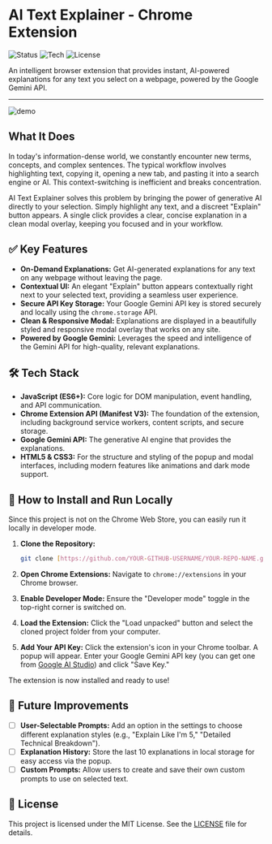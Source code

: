 # AI Text Explainer - Chrome Extension

![Status](https://img.shields.io/badge/status-complete-success?style=for-the-badge)
![Tech](https://img.shields.io/badge/tech-JavaScript-yellow?style=for-the-badge)
![License](https://img.shields.io/badge/license-MIT-blue?style=for-the-badge)

An intelligent browser extension that provides instant, AI-powered explanations for any text you select on a webpage, powered by the Google Gemini API.

---

![demo](https://github.com/user-attachments/assets/37b45f5f-987d-46f1-98a9-1fdcc784f356)


## What It Does

In today's information-dense world, we constantly encounter new terms, concepts, and complex sentences. The typical workflow involves highlighting text, copying it, opening a new tab, and pasting it into a search engine or AI. This context-switching is inefficient and breaks concentration.

AI Text Explainer solves this problem by bringing the power of generative AI directly to your selection. Simply highlight any text, and a discreet "Explain" button appears. A single click provides a clear, concise explanation in a clean modal overlay, keeping you focused and in your workflow.

## ✅ Key Features

-   **On-Demand Explanations:** Get AI-generated explanations for any text on any webpage without leaving the page.
-   **Contextual UI:** An elegant "Explain" button appears contextually right next to your selected text, providing a seamless user experience.
-   **Secure API Key Storage:** Your Google Gemini API key is stored securely and locally using the `chrome.storage` API.
-   **Clean & Responsive Modal:** Explanations are displayed in a beautifully styled and responsive modal overlay that works on any site.
-   **Powered by Google Gemini:** Leverages the speed and intelligence of the Gemini API for high-quality, relevant explanations.

## 🛠️ Tech Stack

-   **JavaScript (ES6+):** Core logic for DOM manipulation, event handling, and API communication.
-   **Chrome Extension API (Manifest V3):** The foundation of the extension, including background service workers, content scripts, and secure storage.
-   **Google Gemini API:** The generative AI engine that provides the explanations.
-   **HTML5 & CSS3:** For the structure and styling of the popup and modal interfaces, including modern features like animations and dark mode support.

## 🚀 How to Install and Run Locally

Since this project is not on the Chrome Web Store, you can easily run it locally in developer mode.

1.  **Clone the Repository:**
    ```bash
    git clone [https://github.com/YOUR-GITHUB-USERNAME/YOUR-REPO-NAME.git](https://github.com/YOUR-GITHUB-USERNAME/YOUR-REPO-NAME.git)
    ```

2.  **Open Chrome Extensions:**
    Navigate to `chrome://extensions` in your Chrome browser.

3.  **Enable Developer Mode:**
    Ensure the "Developer mode" toggle in the top-right corner is switched on.

4.  **Load the Extension:**
    Click the "Load unpacked" button and select the cloned project folder from your computer.

5.  **Add Your API Key:**
    Click the extension's icon in your Chrome toolbar. A popup will appear. Enter your Google Gemini API key (you can get one from [Google AI Studio](https://aistudio.google.com/app/apikey)) and click "Save Key."

The extension is now installed and ready to use!

## 🔮 Future Improvements

-   [ ] **User-Selectable Prompts:** Add an option in the settings to choose different explanation styles (e.g., "Explain Like I'm 5," "Detailed Technical Breakdown").
-   [ ] **Explanation History:** Store the last 10 explanations in local storage for easy access via the popup.
-   [ ] **Custom Prompts:** Allow users to create and save their own custom prompts to use on selected text.

## 📄 License

This project is licensed under the MIT License. See the [LICENSE](LICENSE) file for details.
